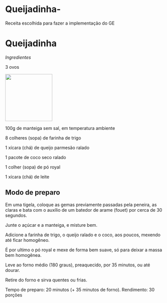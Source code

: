 # Queijadinha-
Receita escolhida para fazer a implementação do GE
<h1>Queijadinha</h1> 
<p><em><stong>Ingredientes</stong></em></p>
<p>3 ovos</p><img src="https://thumbs.dreamstime.com/b/tr%C3%AAs-ovos-de-brown-16869672.jpg" width=150 height="150">
<p>100g  de manteiga sem sal, em temperatura ambiente</p>
<p>8 colheres (sopa) de farinha de trigo</p>
<p>1 xícara (chá) de queijo parmesão ralado</p>
<p>1 pacote de coco seco ralado</p>
<p>1 colher (sopa) de pó royal</p>
<p>1 xícara (chá) de leite</p>


<h2>Modo de preparo</h2>

Em uma tigela, coloque as gemas previamente passadas pela peneira, as
claras e bata com o auxílio de um batedor de arame (fouet) por cerca de
30 segundos.

Junte o açúcar e a manteiga, e misture bem.

Adicione a farinha de trigo, o queijo ralado e o coco, aos poucos, mexendo até ficar homogêneo.

É por ultimo o pó royal e mexe de forma bem suave, só para deixar a massa bem homogênea.

Leve ao forno médio (180 graus), preaquecido, por 35 minutos, ou até dourar.

Retire do forno e sirva quentes ou frias.

Tempo de preparo: 20 minutos (+ 35 minutos de forno).
Rendimento: 30 porções
